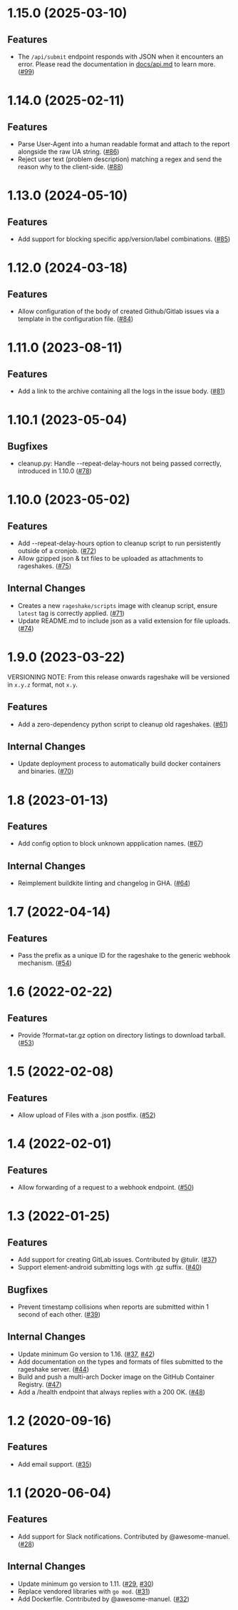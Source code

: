 1.15.0 (2025-03-10)
===================

Features
--------

- The `/api/submit` endpoint responds with JSON when it encounters an error.
  Please read the documentation in [docs/api.md](https://github.com/matrix-org/rageshake/blob/main/docs/api.md) to learn more. ([\#99](https://github.com/matrix-org/rageshake/issues/99))


1.14.0 (2025-02-11)
===================

Features
--------

- Parse User-Agent into a human readable format and attach to the report alongside the raw UA string. ([\#86](https://github.com/matrix-org/rageshake/issues/86))
- Reject user text (problem description) matching a regex and send the reason why to the client-side. ([\#88](https://github.com/matrix-org/rageshake/issues/88))


1.13.0 (2024-05-10)
===================

Features
--------

- Add support for blocking specific app/version/label combinations. ([\#85](https://github.com/matrix-org/rageshake/issues/85))


1.12.0 (2024-03-18)
===================

Features
--------

- Allow configuration of the body of created Github/Gitlab issues via a template in the configuration file. ([\#84](https://github.com/matrix-org/rageshake/issues/84))


1.11.0 (2023-08-11)
===================

Features
--------

- Add a link to the archive containing all the logs in the issue body. ([\#81](https://github.com/matrix-org/rageshake/issues/81))


1.10.1 (2023-05-04)
===================

Bugfixes
--------

- cleanup.py: Handle --repeat-delay-hours not being passed correctly, introduced in 1.10.0 ([\#78](https://github.com/matrix-org/rageshake/issues/78))


1.10.0 (2023-05-02)
===================

Features
--------

- Add --repeat-delay-hours option to cleanup script to run persistently outside of a cronjob. ([\#72](https://github.com/matrix-org/rageshake/issues/72))
- Allow gzipped json & txt files to be uploaded as attachments to rageshakes. ([\#75](https://github.com/matrix-org/rageshake/issues/75))


Internal Changes
----------------

- Creates a new `rageshake/scripts` image with cleanup script, ensure `latest` tag is correctly applied. ([\#71](https://github.com/matrix-org/rageshake/issues/71))
- Update README.md to include json as a valid extension for file uploads. ([\#74](https://github.com/matrix-org/rageshake/issues/74))


1.9.0 (2023-03-22)
==================

VERSIONING NOTE: From this release onwards rageshake will be versioned in `x.y.z` format, not `x.y`.

Features
--------

- Add a zero-dependency python script to cleanup old rageshakes. ([\#61](https://github.com/matrix-org/rageshake/issues/61))


Internal Changes
----------------

- Update deployment process to automatically build docker containers and binaries. ([\#70](https://github.com/matrix-org/rageshake/issues/70))


1.8 (2023-01-13)
================

Features
--------

- Add config option to block unknown appplication names. ([\#67](https://github.com/matrix-org/rageshake/issues/67))


Internal Changes
----------------

- Reimplement buildkite linting and changelog in GHA. ([\#64](https://github.com/matrix-org/rageshake/issues/64))


1.7 (2022-04-14)
================

Features
--------

- Pass the prefix as a unique ID for the rageshake to the generic webhook mechanism. ([\#54](https://github.com/matrix-org/rageshake/issues/54))


1.6 (2022-02-22)
================

Features
--------

- Provide ?format=tar.gz option on directory listings to download tarball. ([\#53](https://github.com/matrix-org/rageshake/issues/53))


1.5 (2022-02-08)
================

Features
--------

- Allow upload of Files with a .json postfix. ([\#52](https://github.com/matrix-org/rageshake/issues/52))


1.4 (2022-02-01)
================

Features
--------

- Allow forwarding of a request to a webhook endpoint. ([\#50](https://github.com/matrix-org/rageshake/issues/50))


1.3 (2022-01-25)
================

Features
--------

- Add support for creating GitLab issues. Contributed by @tulir. ([\#37](https://github.com/matrix-org/rageshake/issues/37))
- Support element-android submitting logs with .gz suffix. ([\#40](https://github.com/matrix-org/rageshake/issues/40))


Bugfixes
--------

- Prevent timestamp collisions when reports are submitted within 1 second of each other. ([\#39](https://github.com/matrix-org/rageshake/issues/39))


Internal Changes
----------------

- Update minimum Go version to 1.16. ([\#37](https://github.com/matrix-org/rageshake/issues/37), [\#42](https://github.com/matrix-org/rageshake/issues/42))
- Add documentation on the types and formats of files submitted to the rageshake server. ([\#44](https://github.com/matrix-org/rageshake/issues/44))
- Build and push a multi-arch Docker image on the GitHub Container Registry. ([\#47](https://github.com/matrix-org/rageshake/issues/47))
- Add a /health endpoint that always replies with a 200 OK. ([\#48](https://github.com/matrix-org/rageshake/issues/48))


1.2 (2020-09-16)
================

Features
--------

- Add email support. ([\#35](https://github.com/matrix-org/rageshake/issues/35))


1.1 (2020-06-04)
================

Features
--------

- Add support for Slack notifications. Contributed by @awesome-manuel. ([\#28](https://github.com/matrix-org/rageshake/issues/28))


Internal Changes
----------------

- Update minimum go version to 1.11. ([\#29](https://github.com/matrix-org/rageshake/issues/29), [\#30](https://github.com/matrix-org/rageshake/issues/30))
- Replace vendored libraries with `go mod`. ([\#31](https://github.com/matrix-org/rageshake/issues/31))
- Add Dockerfile. Contributed by @awesome-manuel. ([\#32](https://github.com/matrix-org/rageshake/issues/32))

